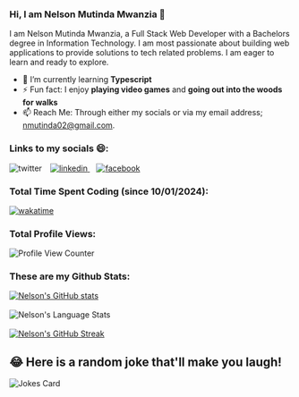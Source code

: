 ### Hi, I am Nelson Mutinda Mwanzia 👋

<!-- <a href="URL_REDIRECT" target="blank"><img align="center" src="URL_TO_YOUR_IMAGE" height="100" /></a> -->

I am Nelson Mutinda Mwanzia, a Full Stack Web Developer with a Bachelors degree in Information Technology. I am most passionate about building web applications to provide solutions to tech related problems. I am eager to learn and ready to explore. 

- 🌱 I’m currently learning **Typescript**
- ⚡ Fun fact: I enjoy **playing video games** and **going out into the woods for walks**
- 📫 Reach Me: Through either my socials or via my email address; nmutinda02@gmail.com.
### Links to my socials 😄:
<p align="left">
    <a href="https://twitter.com/mu_tinda">
        <img align="left" alt="twitter" src="https://img.shields.io/badge/Twitter-1DA1F2?style=for-the-badge&logo=X&logoColor=white" />
    </a>&nbsp;&nbsp;
    <a href="https://www.linkedin.com/in/nelson-mwanzia/">
        <img alt="linkedin" src="https://img.shields.io/badge/LinkedIn-0077B5?style=for-the-badge&logo=linkedin&logoColor=white" />
    </a>&nbsp;&nbsp;
    <a href="https://web.facebook.com/bonzaicf">
        <img alt="facebook" src="https://img.shields.io/badge/Facebook-1877F2?style=for-the-badge&logo=facebook&logoColor=white" />
    </a>
</p>

### Total Time Spent Coding (since 10/01/2024):
[![wakatime](https://wakatime.com/badge/user/018cf488-9246-4add-b258-8b0308a2ede8.svg)](https://wakatime.com/@018cf488-9246-4add-b258-8b0308a2ede8)

### Total Profile Views:
![Profile View Counter](https://komarev.com/ghpvc/?username=nelsonmutindamwanzia&style=for-the-badge&base=17)

### These are my Github Stats:
[![Nelson's GitHub stats](https://github-readme-stats.vercel.app/api?username=nelsonmutindamwanzia&show_icons=true&theme=radical)](https://github.com/anuraghazra/github-readme-stats)
<br/><br/>
![Nelson's Language Stats](https://github-readme-stats.anuraghazra1.vercel.app/api/top-langs/?username=nelsonmutindamwanzia&layout=compact&theme=radical)
<br/><br/>
[![Nelson's GitHub Streak](https://streak-stats.demolab.com/?user=nelsonmutindamwanzia&theme=radical)](https://git.io/streak-stats)

## 😂 Here is a random joke that'll make you laugh!
![Jokes Card](https://readme-jokes.vercel.app/api)

<!-- # Made with Love by Nelson Mutinda Mwanzia -->